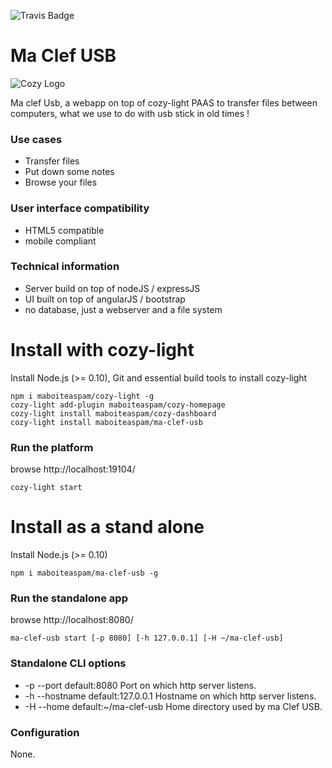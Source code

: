 ![Travis Badge](https://api.travis-ci.org/maboiteaspam/ma-clef-usb.svg)

# Ma Clef USB

![Cozy Logo](https://raw.github.com/cozy/cozy-setup/gh-pages/assets/images/happycloud.png)

Ma clef Usb, a webapp on top of cozy-light PAAS to transfer files between computers,
what we use to do with usb  stick in old times !

### Use cases
- Transfer files
- Put down some notes
- Browse your files

### User interface compatibility
- HTML5 compatible
- mobile compliant

### Technical information
- Server build on top of nodeJS / expressJS
- UI built on top of angularJS / bootstrap
- no database, just a webserver and a file system

# Install with cozy-light
Install Node.js (>= 0.10),
Git and essential build tools to install cozy-light
```
npm i maboiteaspam/cozy-light -g 
cozy-light add-plugin maboiteaspam/cozy-homepage 
cozy-light install maboiteaspam/cozy-dashboard 
cozy-light install maboiteaspam/ma-clef-usb 
```

### Run the platform
browse http://localhost:19104/
```
cozy-light start
```


# Install as a stand alone
Install Node.js (>= 0.10)
```
npm i maboiteaspam/ma-clef-usb -g
```

### Run the standalone app
browse http://localhost:8080/
```
ma-clef-usb start [-p 8080] [-h 127.0.0.1] [-H ~/ma-clef-usb]
```

### Standalone CLI options

- -p --port default:8080 Port on which http server listens.
- -h --hostname default:127.0.0.1 Hostname on which http server listens.
- -H --home default:~/ma-clef-usb Home directory used by ma Clef USB.

### Configuration

None.

